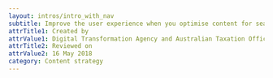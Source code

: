 ```yaml
---
layout: intros/intro_with_nav
subtitle: Improve the user experience when you optimise content for search engines. This helps people find the information they're looking for.
attrTitle1: Created by
attrValue1: Digital Transformation Agency and Australian Taxation Office
attrTitle2: Reviewed on
attrValue2: 16 May 2018
category: Content strategy
---
```


